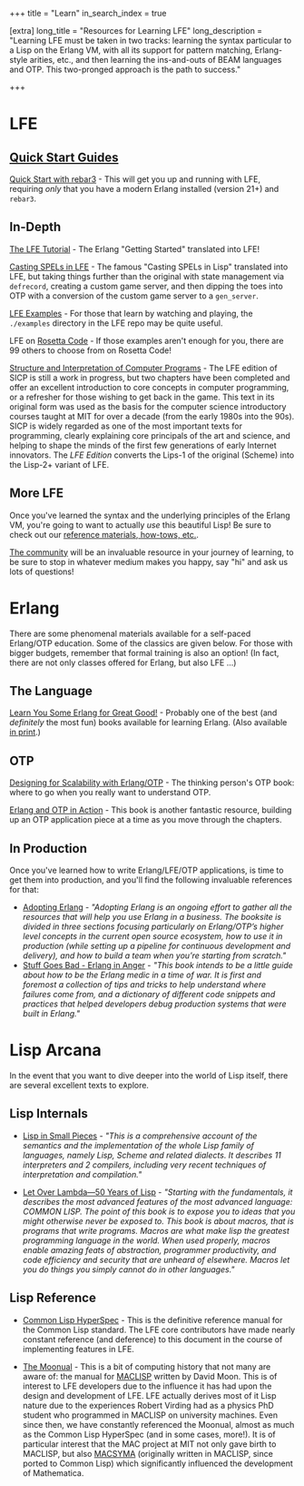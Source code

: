 +++
title = "Learn"
in_search_index = true

[extra]
long_title = "Resources for Learning LFE"
long_description = "Learning LFE must be taken in two tracks: learning the syntax particular to a Lisp on the Erlang VM, with all its support for pattern matching, Erlang-style arities, etc., and then learning the ins-and-outs of BEAM languages and OTP. This two-pronged approach is the path to success."

+++

# LFE

## [Quick Start Guides](#quick-start-guides)

[Quick Start with rebar3](https://lfe.io/books/rebar3-quick-start/) - This will get you up and running with LFE, requiring _only_ that you have a modern Erlang installed (version 21+) and `rebar3`.

## In-Depth

[The LFE Tutorial](https://lfe.io/books/tutorial/) - The Erlang "Getting Started" translated into LFE!

[Casting SPELs in LFE](https://lfe.io/books/casting-spels/) - The famous "Casting SPELs in Lisp" translated into LFE, but taking things further than the original with state management via `defrecord`, creating a custom game server, and then dipping the toes into OTP with a conversion of the custom game server to a `gen_server`.

[LFE Examples](https://github.com/rvirding/lfe/tree/develop/examples) - For those that learn by watching and playing, the `./examples` directory in the LFE repo may be quite useful.

LFE on [Rosetta Code](https://rosettacode.org/wiki/Category:LFE) - If those examples aren't enough for you, there are 99 others to choose from on Rosetta Code!

[Structure and Interpretation of Computer Programs](https://lfe.io/books/sicp/) - The LFE edition of SICP is still a work in progress, but two chapters have been completed and offer an excellent introduction to core concepts in computer programming, or a refresher for those wishing to get back in the game. This text in its original form was used as the basis for the computer science introductory courses taught at MIT for over a decade (from the early 1980s into the 90s). SICP is widely regarded as one of the most important texts for programming, clearly explaining core principals of the art and science, and helping to shape the minds of the first few generations of early Internet innovators. The _LFE Edition_  converts the Lips-1 of the original (Scheme) into the Lisp-2+ variant of LFE.

## More LFE

Once you've learned the syntax and the underlying principles of the Erlang VM, you're going to want to actually _use_ this beautiful Lisp! Be sure to check out our [reference materials, how-tows, etc.](/use).

[The community](/community) will be an invaluable resource in your journey of learning, to be sure to stop in whatever medium makes you happy, say "hi" and ask us lots of questions!

# Erlang

There are some phenomenal materials available for a self-paced Erlang/OTP education. Some of the classics are given below. For those with bigger budgets, remember that formal training is also an option! (In fact, there are not only classes offered for Erlang, but also LFE ...)

## The Language

[Learn You Some Erlang for Great Good!](https://learnyousomeerlang.com/) - Probably one of the best (and _definitely_ the most fun) books available for learning Erlang. (Also available [in print](https://nostarch.com/erlang).)

## OTP

[Designing for Scalability with Erlang/OTP](https://www.oreilly.com/library/view/designing-for-scalability/9781449361556/) - The thinking person's OTP book: where to go when you really want to understand OTP.

[Erlang and OTP in Action](https://www.manning.com/books/erlang-and-otp-in-action) - This book is another fantastic resource, building up an OTP application piece at a time as you move through the chapters.

## In Production

Once you've learned how to write Erlang/LFE/OTP applications, is time to get them into production, and you'll find the following invaluable references for that:

* [Adopting Erlang](https://adoptingerlang.org/) - _"Adopting Erlang is an ongoing effort to gather all the resources that will help you use Erlang in a business. The booksite is divided in three sections focusing particularly on Erlang/OTP’s higher level concepts in the current open source ecosystem, how to use it in production (while setting up a pipeline for continuous development and delivery), and how to build a team when you’re starting from scratch."_
* [Stuff Goes Bad - Erlang in Anger](https://erlang-in-anger.com/) - _"This book intends to be a little guide about how to be the Erlang medic in a time of war. It is first and foremost a collection of tips and tricks to help understand where failures come from, and a dictionary of different code snippets and practices that helped developers debug production systems that were built in Erlang."_

# Lisp Arcana

In the event that you want to dive deeper into the world of Lisp itself, there are several excellent texts to explore.

## Lisp Internals

* [Lisp in Small Pieces](https://www.cambridge.org/core/books/lisp-in-small-pieces/66FD2BE3EDDDC68CA87D652C82CF849E) - _"This is a comprehensive account of the semantics and the implementation of the whole Lisp family of languages, namely Lisp, Scheme and related dialects. It describes 11 interpreters and 2 compilers, including very recent techniques of interpretation and compilation."_

* [Let Over Lambda—50 Years of Lisp](https://letoverlambda.com/) - _"Starting with the fundamentals, it describes the most advanced features of the most advanced language: COMMON LISP. The point of this book is to expose you to ideas that you might otherwise never be exposed to. This book is about macros, that is programs that write programs. Macros are what make lisp the greatest programming language in the world. When used properly, macros enable amazing feats of abstraction, programmer productivity, and code efficiency and security that are unheard of elsewhere. Macros let you do things you simply cannot do in other languages."_

## Lisp Reference

* [Common Lisp HyperSpec](http://www.lispworks.com/documentation/HyperSpec/Front/Contents.htm) - This is the definitive reference manual for the Common Lisp standard. The LFE core contributors have made nearly constant reference (and deference) to this document in the course of implementing features in LFE.

* [The Moonual](http://www.softwarepreservation.org/projects/LISP/MIT/Moon-MACLISP_Reference_Manual-Apr_08_1974.pdf) - This is a bit of computing history that not many are aware of: the manual for [MACLISP](https://en.wikipedia.org/wiki/Maclisp) written by David Moon. This is of interest to LFE developers due to the influence it has had upon the design and development of LFE. LFE actually derives most of it Lisp nature due to the experiences Robert Virding had as a physics PhD student who programmed in MACLISP on university machines. Even since then, we have constantly referenced the Moonual, almost as much as the Common Lisp HyperSpec (and in some cases, more!). It is of particular interest that the MAC project at MIT not only gave birth to MACLISP, but also [MACSYMA](https://en.wikipedia.org/wiki/Macsyma) (originally written in MACLISP, since ported to Common Lisp) which significantly influenced the development of Mathematica.

